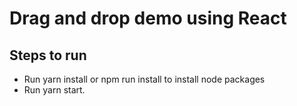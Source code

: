 # Drag and drop demo using React

## Steps to run
- Run yarn install or npm run install to install node packages
- Run yarn start.